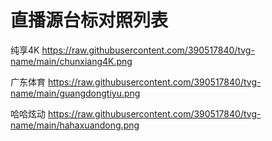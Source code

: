 # 直播源台标对照列表
纯享4K
https://raw.githubusercontent.com/390517840/tvg-name/main/chunxiang4K.png

广东体育
https://raw.githubusercontent.com/390517840/tvg-name/main/guangdongtiyu.png

哈哈炫动
https://raw.githubusercontent.com/390517840/tvg-name/main/hahaxuandong.png

